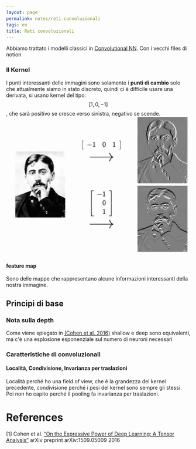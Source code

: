 ```yaml
---
layout: page
permalink: notes/reti-convoluzionali
tags: en
title: Reti convoluzionali
---
```


Abbiamo trattato i modelli classici in [Convolutional NN](/notes/convolutional-nn). Con i vecchi files di notion
### Il Kernel
I punti interessanti delle immagini sono solamente i **punti di cambio** solo che attualmente siamo in stato discreto, quindi ci è difficile usare una derivata, si usano kernel del tipo:
$$\left[ 1, 0, -1 \right]$$, che sarà positivo se cresce verso sinistra, negativo se scende.
<img src="/images/notes/Reti convoluzionali-1700037160855.jpeg" alt="Reti convoluzionali-1700037160855">

#### feature map
Sono delle mappe che rappresentano alcune informazioni interessanti della nostra immagine.

## Principi di base
### Nota sulla depth
Come viene spiegato in [(Cohen et al. 2016)](http://arxiv.org/abs/1509.05009) shallow e deep sono equivalenti, ma c'è una esplosione esponenziale sul numero di neuroni necessari

### Caratteristiche di convoluzionali
#### Località, Condivisione, Invarianza per traslazioni
Località perché ho una field of view, che è la grandezza del kernel precedente, condivisione perché i pesi del kernel sono sempre gli stessi.
Poi non ho capito perché il pooling fa invarianza per traslazioni.


# References

[1] Cohen et al. [“On the Expressive Power of Deep Learning: A Tensor Analysis”](http://arxiv.org/abs/1509.05009) arXiv preprint arXiv:1509.05009 2016